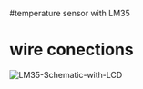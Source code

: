 #temperature sensor with LM35

<h1> wire conections</h1>

![LM35-Schematic-with-LCD](https://github.com/souravlouha/IOT_2nd_year2023-24/assets/130911872/129a49be-bc82-4133-ba2c-bd718357b490)
